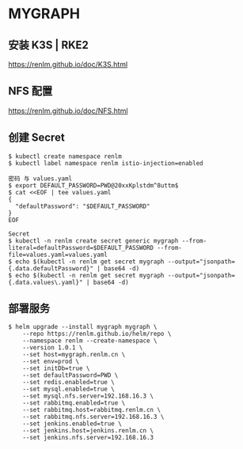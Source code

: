 # MYGRAPH

## 安装 K3S | RKE2
<a href="https://renlm.github.io/doc/K3S.html" target="_blank">https://<span></span>renlm.github.io/doc/K3S.html</a>  

## NFS 配置  
<a href="https://renlm.github.io/doc/NFS.html" target="_blank">https://<span></span>renlm.github.io/doc/NFS.html</a>  

## 创建 Secret
	$ kubectl create namespace renlm
	$ kubectl label namespace renlm istio-injection=enabled
	
```
密码 与 values.yaml
$ export DEFAULT_PASSWORD=PWD@20xxKplstdm^8uttm$
$ cat <<EOF | tee values.yaml
{
  "defaultPassword": "$DEFAULT_PASSWORD"
}
EOF
```
	Secret
	$ kubectl -n renlm create secret generic mygraph --from-literal=defaultPassword=$DEFAULT_PASSWORD --from-file=values.yaml=values.yaml
    $ echo $(kubectl -n renlm get secret mygraph --output="jsonpath={.data.defaultPassword}" | base64 -d)
    $ echo $(kubectl -n renlm get secret mygraph --output="jsonpath={.data.values\.yaml}" | base64 -d)
	  	
## 部署服务
	$ helm upgrade --install mygraph mygraph \
        --repo https://renlm.github.io/helm/repo \
        --namespace renlm --create-namespace \
        --version 1.0.1 \
        --set host=mygraph.renlm.cn \
        --set env=prod \
        --set initDb=true \
        --set defaultPassword=PWD \
        --set redis.enabled=true \
        --set mysql.enabled=true \
        --set mysql.nfs.server=192.168.16.3 \
        --set rabbitmq.enabled=true \
        --set rabbitmq.host=rabbitmq.renlm.cn \
        --set rabbitmq.nfs.server=192.168.16.3 \
        --set jenkins.enabled=true \
        --set jenkins.host=jenkins.renlm.cn \
        --set jenkins.nfs.server=192.168.16.3